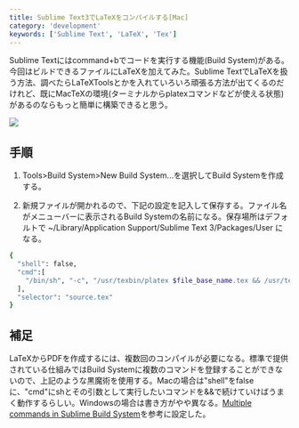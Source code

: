 ```yaml
---
title: Sublime Text3でLaTeXをコンパイルする[Mac]
category: 'development'
keywords: ['Sublime Text', 'LaTeX', 'Tex']
---
```


Sublime Textにはcommand+bでコードを実行する機能(Build System)がある。今回はビルドできるファイルにLaTeXを加えてみた。Sublime TextでLaTeXを扱う方法、調べたらLaTeXToolsとかを入れていろいろ頑張る方法が出てくるのだけれど、既にMacTeXの環境(ターミナルからplatexコマンドなどが使える状態)があるのならもっと簡単に構築できると思う。

![ ](/img/blog_sublime_latex_01.png)

## 手順

1. Tools>Build System>New Build System...を選択してBuild Systemを作成する。

2. 新規ファイルが開かれるので、下記の設定を記入して保存する。ファイル名がメニューバーに表示されるBuild Systemの名前になる。保存場所はデフォルトで ~/Library/Application Support/Sublime Text 3/Packages/User になる。

```bash
{
  "shell": false,
  "cmd":[
    "/bin/sh", "-c", "/usr/texbin/platex $file_base_name.tex && /usr/texbin/pbibtex $file_base_name.aux && /usr/texbin/platex $file_base_name.tex && /usr/texbin/dvipdfmx -p a4 $file_base_name.dvi && /usr/bin/open $file_base_name.pdf"
  ],
  "selector": "source.tex"
}
```

## 補足

LaTeXからPDFを作成するには、複数回のコンパイルが必要になる。標準で提供されている仕組みではBuild Systemに複数のコマンドを登録することができないので、上記のような黒魔術を使用する。Macの場合は"shell"をfalseに、"cmd"にshとその引数として実行したいコマンドを&&で続けていけばうまく動作するらしい。Windowsの場合は書き方がやや異なる。[Multiple commands in Sublime Build System](http://blog.pcitron.fr/2013/02/08/multiple-command-in-sublime-build-system/)を参考に設定した。